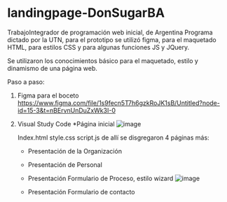 # landingpage-DonSugarBA
TrabajoIntegrador  de programación web inicial, de Argentina Programa dictado por la UTN, para el prototipo se utilizó figma, para el maquetado HTML, para estilos CSS y para algunas funciones JS y JQuery.

Se utilizaron los conocimientos básico para el maquetado, estilo y dinamismo de una página web.

Paso a paso:
1. Figma para el boceto
   https://www.figma.com/file/1s9fecn5T7h6gzkRoJK1sB/Untitled?node-id=15-3&t=nBErvnUnDuZxWk3I-0

2. Visual Study Code
   *Página inicial
   ![image](https://github.com/rosslabarca/landingpage-DonSugarBA/assets/100976050/11cb6c3f-ccf3-4923-95e2-d23bfe7ea24f)

   Index.html
   style.css
   script.js
   de allí se disgregaron 4 páginas más:
   -   Presentación de la Organización
   -   Presentación de Personal
   -   Presentación Formulario de Proceso, estilo wizard
     ![image](https://github.com/rosslabarca/landingpage-DonSugarBA/assets/100976050/e122c84c-f8ee-4c40-997f-86512aa97c48)

   -   Presentación Formulario de contacto
   
